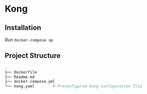 # Kong

## Installation

Run `docker-compose up`

## Project Structure

```sh
.
├── Dockerfile
├── Readme.md
├── docker-compose.yml
└── kong.yaml        # Preconfigured kong configuration file
```

